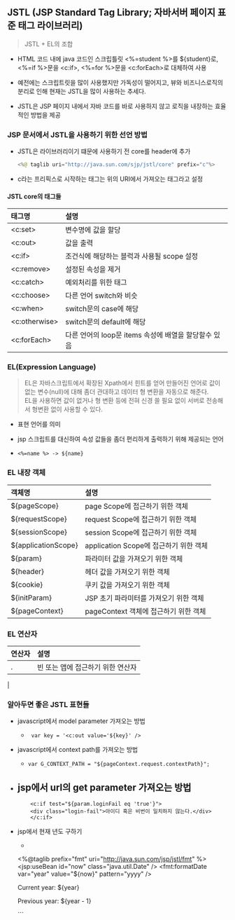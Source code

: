 ## JSTL (JSP Standard Tag Library; 자바서버 페이지 표준 태그 라이브러리)
> JSTL + EL의 조합
- HTML 코드 내에 java 코드인 스크립틀릿 <%=student %>를 ${student}로,<br><%=if %>문을 &#60;c:if&#62;, &#60;%=for %&#62;문을 &#60;c:forEach&#62;로 대체하여 사용
- 예전에는 스크립트릿을 많이 사용했지만 가독성이 떨어지고, 뷰와 비즈니스로직의 분리로 인해 현재는 JSTL을 많이 사용하는 추세다.

- JSTL은 JSP 페이지 내에서 자바 코드를 바로 사용하지 않고 로직을 내장하는 효율적인 방법을 제공

### JSP 문서에서 JSTL을 사용하기 위한 선언 방법
- JSTL은 라이브러리이기 떄문에 사용하기 전 core를 header에 추가
    ```java
    <%@ taglib uri="http://java.sun.com/sjp/jstl/core" prefix="c"%> 
    ```
- c라는 프리픽스로 시작하는 태그는 위의 URI에서 가져오는 태그라고 설정

#### JSTL core의 태그들
|태그명|설명|
|:---|:----|
|&#60;c:set&#62;|변수명에 값을 할당|
|&#60;c:out&#62;|값을 출력|
|&#60;c:if&#62;|조건식에 해당하는 블럭과 사용될 scope 설정|
|&#60;c:remove&#62;|설정된 속성을 제거|
|&#60;c:catch&#62;|예외처리를 위한 태그|
|&#60;c:choose&#62;|다른 언어 switch와 비슷|
|&#60;c:when&#62;|switch문의 case에 해당|
|&#60;c:otherwise&#62;|switch문의 default에 해당|
|&#60;c:forEach&#62;|다른 언어의 loop문 items 속성에 배열을 할당할수 있음|

### EL(Expression Language)
>EL은 자바스크립트에서 확장된 Xpath에서 힌트를 얻어 만들어진 언어로 값이 없는 변수(null)에 대해 좀더 관대하고 데이터 형 변환을 자동으로 해준다.<br> EL을 사용하면 값이 없거나 형 변환 등에 전혀 신경 쓸 필요 없이 서버로 전송해서 형변환 없이 사용할 수 있다.

- 표현 언어를 의미
- jsp 스크립트를 대신하여 속성 값들을 좀더 편리하게 출력하기 위해 제공되는 언어

- ``` <%=name %> -> ${name} ```

### EL 내장 객체
|객체명|설명|
|:---|:---|
|${pageScope}|page Scope에 접근하기 위한 객체|
|${requestScope}|request Scope에 접근하기 위한 객체|
|${sessionScope}|session Scope에 접근하기 위한 객체|
|${applicationScope}|application Scope에 접근하기 위한 객체|
|${param}|파라미터 값을 가져오기 위한 객체|
|${header}|헤더 값을 가져오기 위한 객체|
|${cookie}|쿠키 값을 가져오기 위한 객체|
|${initParam}|JSP 초기 파라미터를 가져오기 위한 객체|
|${pageContext}|pageContext 객체에 접근하기 위한 객체|

### EL 연산자
|연산자|설명|
|:--|:--|
|.|빈 또는 앱에 접근하기 위한 연산자|
|

### 알아두면 좋은 JSTL 표현들
- javascript에서 model parameter 가져오는 방법
    - ``` var key = '<c:out value='${key}' />```

- javascript에서 context path를 가져오는 방법
    - ```var G_CONTEXT_PATH = "${pageContext.request.contextPath}"; ```
- jsp에서 url의 get parameter 가져오는 방법
    - 
    ```
        <c:if test="${param.loginFail eq 'true'}">
        <div class="login-fail">아이디 혹은 비번이 일치하지 않는다.</div>
        </c:if>
    ```

- jsp에서 현재 년도 구하기
    - ```
    <%@taglib prefix="fmt" uri="http://java.sun.com/jsp/jstl/fmt" %>
    <jsp:useBean id="now" class="java.util.Date" />
    <fmt:formatDate var="year" value="${now}" pattern="yyyy" />
    <p>Current year: ${year}</p>
    <p>Previous year: ${year - 1}</p>
    ```

 